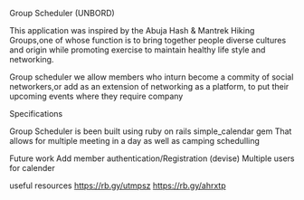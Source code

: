 Group Scheduler (UNBORD)

This application was inspired by the Abuja Hash & Mantrek Hiking Groups,one of whose function is to bring together people diverse cultures and origin while promoting exercise to maintain healthy life style and networking.

Group scheduler we allow members who inturn become a commity of social networkers,or add as an extension of networking as a platform, to put their upcoming events where they require company


Specifications

Group Scheduler is been built using ruby on rails simple_calendar gem
That allows for multiple meeting in a day as well as camping schedulling

Future work
Add member authentication/Registration (devise)
Multiple users for calender

useful resources
https://rb.gy/utmpsz
https://rb.gy/ahrxtp